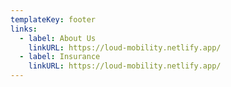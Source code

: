 ```yaml
---
templateKey: footer
links:
  - label: About Us
    linkURL: https://loud-mobility.netlify.app/
  - label: Insurance
    linkURL: https://loud-mobility.netlify.app/
---
```

